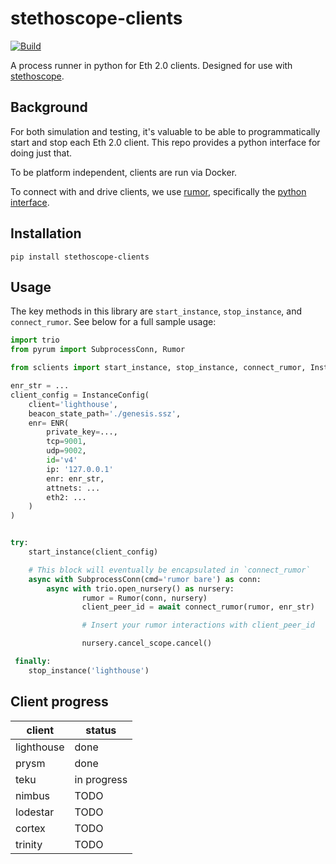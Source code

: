 # stethoscope-clients

[![Build](https://travis-ci.com/lsankar4033/stethoscope-clients.svg?branch=master)](https://travis-ci.com/lsankar4033/stethoscope-clients.svg?branch=master)

A process runner in python for Eth 2.0 clients. Designed for use with [stethoscope](https://github.com/lsankar4033/stethoscope).

## Background

For both simulation and testing, it's valuable to be able to programmatically start and stop each Eth 2.0 client. This repo provides a python interface for doing just that.

To be platform independent, clients are run via Docker.

To connect with and drive clients, we use [rumor](https://github.com/protolambda/rumor), specifically the [python interface](https://github.com/protolambda/pyrum).

## Installation
```
pip install stethoscope-clients
```

## Usage
The key methods in this library are `start_instance`, `stop_instance`, and `connect_rumor`. See below for a full sample usage:

```python
import trio
from pyrum import SubprocessConn, Rumor

from sclients import start_instance, stop_instance, connect_rumor, InstanceConfig, ENR

enr_str = ...
client_config = InstanceConfig(
	client='lighthouse',
	beacon_state_path='./genesis.ssz',
	enr= ENR(
		private_key=...,
    	tcp=9001,
    	udp=9002,
	   	id='v4'
	   	ip: '127.0.0.1'
	   	enr: enr_str,
	   	attnets: ...
	  	eth2: ...
	)
)


try:
	start_instance(client_config)

	# This block will eventually be encapsulated in `connect_rumor`
	async with SubprocessConn(cmd='rumor bare') as conn:
		async with trio.open_nursery() as nursery:
       			rumor = Rumor(conn, nursery)
       			client_peer_id = await connect_rumor(rumor, enr_str)

		       	# Insert your rumor interactions with client_peer_id

       			nursery.cancel_scope.cancel()

 finally:
 	stop_instance('lighthouse')
```

## Client progress

| client | status |
|---|---|
| lighthouse | done |
| prysm | done |
| teku | in progress |
| nimbus | TODO |
| lodestar | TODO |
| cortex | TODO |
| trinity | TODO |
